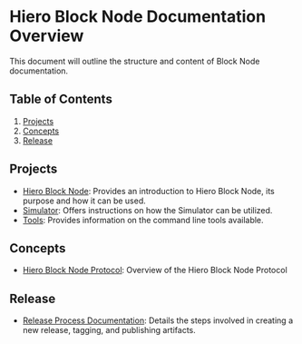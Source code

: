 # Hiero Block Node Documentation Overview

This document will outline the structure and content of Block Node documentation.

## Table of Contents

1. [Projects](#projects)
2. [Concepts](#concepts)
3. [Release](#release)

## Projects

- [Hiero Block Node](../server/README.md): Provides an introduction to Hiero Block Node, its purpose and how it can be used.
- [Simulator](../simulator/README.md): Offers instructions on how the Simulator can be utilized.
- [Tools](../tools/README.md): Provides information on the command line tools available.

## Concepts

- [Hiero Block Node Protocol](Protocol/README.md): Overview of the Hiero Block Node Protocol

## Release

- [Release Process Documentation](release.md): Details the steps involved in creating a new release, tagging, and publishing artifacts.
